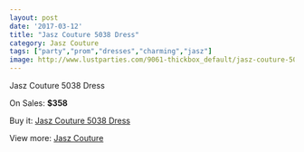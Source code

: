 ```yaml
---
layout: post
date: '2017-03-12'
title: "Jasz Couture 5038 Dress"
category: Jasz Couture
tags: ["party","prom","dresses","charming","jasz"]
image: http://www.lustparties.com/9061-thickbox_default/jasz-couture-5038-dress.jpg
---
```

Jasz Couture 5038 Dress

On Sales: **$358**
<a href="https://www.lustparties.com/en/jasz-couture/3152-jasz-couture-5038-dress.html"><amp-img layout="responsive" width="600" height="600" src="//www.lustparties.com/9061-thickbox_default/jasz-couture-5038-dress.jpg" alt="Jasz Couture 5038 Dress 0" /></a>
<a href="https://www.lustparties.com/en/jasz-couture/3152-jasz-couture-5038-dress.html"><amp-img layout="responsive" width="600" height="600" src="//www.lustparties.com/9062-thickbox_default/jasz-couture-5038-dress.jpg" alt="Jasz Couture 5038 Dress 1" /></a>

Buy it: [Jasz Couture 5038 Dress](https://www.lustparties.com/en/jasz-couture/3152-jasz-couture-5038-dress.html "Jasz Couture 5038 Dress")

View more: [Jasz Couture](https://www.lustparties.com/en/9-jasz-couture "Jasz Couture")
